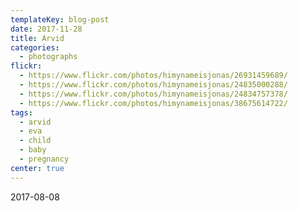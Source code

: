 ```yaml
---
templateKey: blog-post
date: 2017-11-28
title: Arvid
categories:
  - photographs
flickr:
  - https://www.flickr.com/photos/himynameisjonas/26931459689/
  - https://www.flickr.com/photos/himynameisjonas/24835000288/
  - https://www.flickr.com/photos/himynameisjonas/24834757378/
  - https://www.flickr.com/photos/himynameisjonas/38675614722/
tags:
  - arvid
  - eva
  - child
  - baby
  - pregnancy
center: true
---
```


2017-08-08

